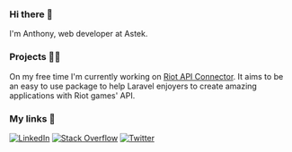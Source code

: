 ### Hi there 👋

I'm Anthony, web developer at Astek.

### Projects 👨‍💻

On my free time I'm currently working on [Riot API Connector](https://github.com/anthonyrave/riot-api-connector). It aims to be an easy to use package to help Laravel enjoyers to create amazing applications with Riot games' API.

### My links 🔗

[![LinkedIn](https://img.shields.io/static/v1?label=%20&logo=linkedin&message=LinkedIn&color=0A66C2&style=for-the-badge)](https://www.linkedin.com/in/anthony-rave-5b4231144/)
[![Stack Overflow](https://img.shields.io/static/v1?label=%20&logo=stackoverflow&message=Stack%20Overflow&color=F8F9F9&style=for-the-badge)](https://stackoverflow.com/users/13439129/anthony-rave)
[![Twitter](https://img.shields.io/static/v1?label=%20&logo=twitter&logoColor=white&message=Twitter&color=1DA1F2&style=for-the-badge)](https://stackoverflow.com/users/13439129/anthony-rave)

<!--

Here are some ideas to get you started:

- 🔭 I’m currently working on ...
- 🌱 I’m currently learning ...
- 👯 I’m looking to collaborate on ...
- 🤔 I’m looking for help with ...
- 💬 Ask me about ...
- 📫 How to reach me: ...
- 😄 Pronouns: ...
- ⚡ Fun fact: ...
-->

